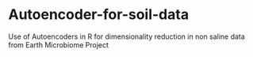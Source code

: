 # Autoencoder-for-soil-data
Use of Autoencoders in R for dimensionality reduction in non saline data from Earth Microbiome Project
